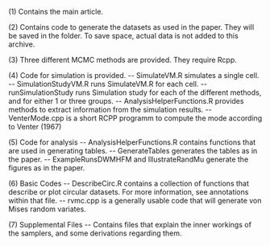 (1) Contains the main article. 

(2) Contains code to generate the datasets as used in the paper. They will be saved in the folder.  To save space, actual data is not added to this archive. 

(3) Three different MCMC methods are provided. They require Rcpp.

(4) Code for simulation is provided. 
-- SimulateVM.R simulates a single cell.
-- SimulationStudyVM.R runs SimulateVM.R for each cell.
-- runSimulationStudy runs Simulation study for each of the different methods, and for either 1 or three groups. 
-- AnalysisHelperFunctions.R provides methods to extract information from the simulation results.
-- VenterMode.cpp is a short RCPP programm to compute the mode according to Venter (1967)

(5) Code for analysis
-- AnalysisHelperFunctions.R contains functions that are used in generating tables.
-- GenerateTables generates the tables as in the paper. 
-- ExampleRunsDWMHFM and IllustrateRandMu generate the figures as in the paper.

(6) Basic Codes
-- DescribeCirc.R contains a collection of functions that describe or plot circular datasets. For more information, see annotations within that file. 
-- rvmc.cpp is a generally usable code that will generate von Mises random variates.


(7) Supplemental Files
-- Contains files that explain the inner workings of the samplers, and some derivations regarding them. 

 